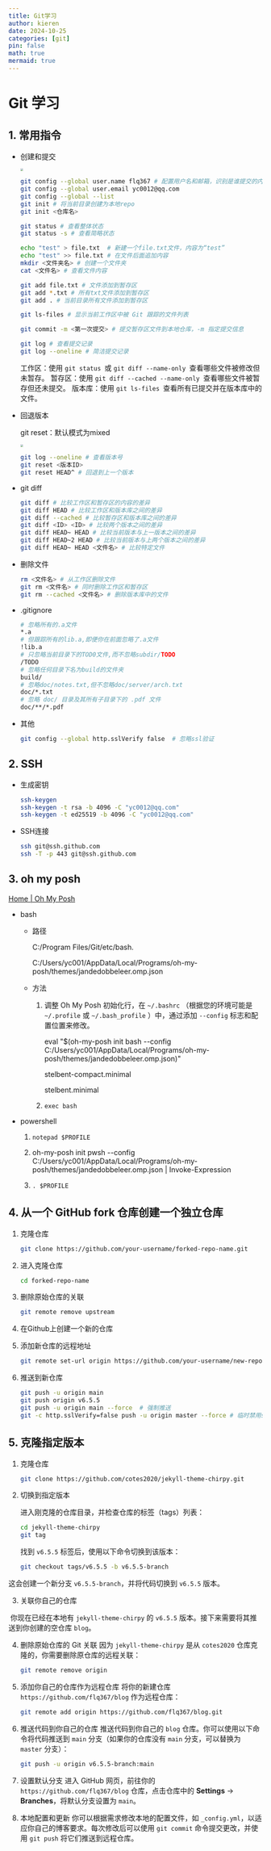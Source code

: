 ```yaml
---
title: Git学习
author: kieren
date: 2024-10-25
categories: [git]
pin: false
math: true
mermaid: true
---
```

# Git 学习

## 1. 常用指令

- 创建和提交

  <img src="http://8.218.68.25:9080/i/2024/10/24/6719fbdecd1b1.png" style="zoom:33%;" />

  ```bash
  git config --global user.name flq367 # 配置用户名和邮箱，识别是谁提交的内容
  git config --global user.email yc0012@qq.com
  git config --global --list
  git init # 将当前目录创建为本地repo
  git init <仓库名>
  
  git status # 查看整体状态
  git status -s # 查看简略状态
  
  echo "test" > file.txt  # 新建一个file.txt文件，内容为“test”
  echo "test" >> file.txt # 在文件后面追加内容
  mkdir <文件夹名> # 创建一个文件夹
  cat <文件名> # 查看文件内容
  
  git add file.txt # 文件添加到暂存区
  git add *.txt # 所有txt文件添加到暂存区
  git add . # 当前目录所有文件添加到暂存区
  
  git ls-files # 显示当前工作区中被 Git 跟踪的文件列表
  
  git commit -m <第一次提交> # 提交暂存区文件到本地仓库，-m 指定提交信息
  
  git log # 查看提交记录
  git log --oneline # 简洁提交记录
  ```

  工作区：使用 `git status `或 `git diff --name-only `查看哪些文件被修改但未暂存。
  暂存区：使用 `git diff --cached --name-only `查看哪些文件被暂存但还未提交。
  版本库：使用 `git ls-files `查看所有已提交并在版本库中的文件。

- 回退版本
  
  git reset：默认模式为mixed
  
  <img src="http://8.218.68.25:9080/i/2024/10/24/6719cff55a181.png" style="zoom:33%;" />
  
  ```bash
  git log --oneline # 查看版本号
  git reset <版本ID>
  git reset HEAD^ # 回退到上一个版本
  ```
  
- git diff

  ```bash
  git diff # 比较工作区和暂存区的内容的差异
  git diff HEAD # 比较工作区和版本库之间的差异
  git diff --cached # 比较暂存区和版本库之间的差异
  git diff <ID> <ID> # 比较两个版本之间的差异
  git diff HEAD~ HEAD # 比较当前版本与上一版本之间的差异
  git diff HEAD~2 HEAD # 比较当前版本与上两个版本之间的差异
  git diff HEAD~ HEAD <文件名> # 比较特定文件
  ```
  
- 删除文件
  
  ```bash
  rm <文件名> # 从工作区删除文件
  git rm <文件名> # 同时删除工作区和暂存区
  git rm --cached <文件名> # 删除版本库中的文件
  ```
  
- .gitignore

  ```bash
  # 忽略所有的.a文件
  *.a
  # 但跟踪所有的lib.a,即便你在前面忽略了.a文件
  !lib.a
  # 只忽略当前目录下的TOD0文件,而不忽略subdir/TODO
  /TODO
  # 忽略任何目录下名为build的文件夹
  build/
  # 忽略doc/notes.txt,但不忽略doc/server/arch.txt 
  doc/*.txt
  # 忽略 doc/ 目录及其所有子目录下的 .pdf 文件
  doc/**/*.pdf
  ```
  
  
  
- 其他

  ```bash
  git config --global http.sslVerify false  # 忽略ssl验证
  ```

## 2. SSH

- 生成密钥

  ```bash
  ssh-keygen
  ssh-keygen -t rsa -b 4096 -C "yc0012@qq.com"
  ssh-keygen -t ed25519 -b 4096 -C "yc0012@qq.com"
  ```

- SSH连接

  ```bash
  ssh git@ssh.github.com
  ssh -T -p 443 git@ssh.github.com
  ```

## 3. oh my posh

[Home | Oh My Posh](https://ohmyposh.dev/)

- bash

  - 路径

    C:/Program Files/Git/etc/bash. 

    C:/Users/yc001/AppData/Local/Programs/oh-my-posh/themes/jandedobbeleer.omp.json

  - 方法

    1. 调整 Oh My Posh 初始化行，在 `~/.bashrc` （根据您的环境可能是 `~/.profile` 或 `~/.bash_profile` ）中，通过添加 `--config` 标志和配置位置来修改。

       eval "$(oh-my-posh init bash --config C:/Users/yc001/AppData/Local/Programs/oh-my-posh/themes/jandedobbeleer.omp.json)"

       stelbent-compact.minimal

       stelbent.minimal

    2. `exec bash`

- powershell

  1. `notepad $PROFILE`

  2. oh-my-posh init pwsh --config C:/Users/yc001/AppData/Local/Programs/oh-my-posh/themes/jandedobbeleer.omp.json | Invoke-Expression
  3. `. $PROFILE`

## 4. 从一个 GitHub fork 仓库创建一个独立仓库

1. 克隆仓库

    ```bash
    git clone https://github.com/your-username/forked-repo-name.git
    ```

2. 进入克隆仓库

    ```bash
    cd forked-repo-name
    ```

3. 删除原始仓库的关联

    ```bash
    git remote remove upstream
    ```

4. 在Github上创建一个新的仓库

5. 添加新仓库的远程地址

    ```bash
    git remote set-url origin https://github.com/your-username/new-repo-name.git
    ```

6. 推送到新仓库

    ```bash
    git push -u origin main
    git push origin v6.5.5
    git push -u origin main --force  # 强制推送
    git -c http.sslVerify=false push -u origin master --force # 临时禁用ssl验证
    ```


## 5. 克隆指定版本

1. 克隆仓库

    ```bash
    git clone https://github.com/cotes2020/jekyll-theme-chirpy.git
    ```
  
2. 切换到指定版本

    进入刚克隆的仓库目录，并检查仓库的标签（tags）列表：

    ```bash
    cd jekyll-theme-chirpy
    git tag
    ```

    找到 `v6.5.5` 标签后，使用以下命令切换到该版本：

    ```bash
    git checkout tags/v6.5.5 -b v6.5.5-branch
    ```
这会创建一个新分支 `v6.5.5-branch`，并将代码切换到 `v6.5.5` 版本。

3. 关联你自己的仓库

​	你现在已经在本地有 `jekyll-theme-chirpy` 的 `v6.5.5` 版本。接下来需要将其推送到你创建的空仓库 `blog`。

4. 删除原始仓库的 Git 关联
因为 `jekyll-theme-chirpy` 是从 `cotes2020` 仓库克隆的，你需要删除原仓库的远程关联：

    ```bash
    git remote remove origin
    ```

5. 添加你自己的仓库作为远程仓库
将你的新建仓库 `https://github.com/flq367/blog` 作为远程仓库：

    ```bash
    git remote add origin https://github.com/flq367/blog.git
    ```

6. 推送代码到你自己的仓库
   推送代码到你自己的 `blog` 仓库。你可以使用以下命令将代码推送到 `main` 分支（如果你的仓库没有 `main` 分支，可以替换为 `master` 分支）：

    ```bash
    git push -u origin v6.5.5-branch:main
    ```

7. 设置默认分支
进入 GitHub 网页，前往你的 `https://github.com/flq367/blog` 仓库，点击仓库中的 **Settings** -> **Branches**，将默认分支设置为 `main`。

8. 本地配置和更新
你可以根据需求修改本地的配置文件，如 `_config.yml`，以适应你自己的博客要求。每次修改后可以使用 `git commit` 命令提交更改，并使用 `git push` 将它们推送到远程仓库。
